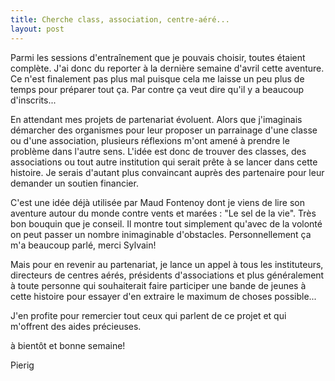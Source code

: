 ```yaml
---
title: Cherche class, association, centre-aéré...
layout: post
---
```


Parmi les sessions d'entraînement que je pouvais choisir, toutes étaient complète. J'ai donc du reporter à la dernière semaine d'avril cette aventure. Ce n'est finalement pas plus mal puisque cela me laisse un peu plus de temps pour préparer tout ça. Par contre ça veut dire qu'il y a beaucoup d'inscrits...

En attendant mes projets de partenariat évoluent. Alors que j'imaginais démarcher des organismes pour leur proposer un parrainage d'une classe ou d'une association, plusieurs réflexions m'ont amené à prendre le problème dans l'autre sens. L'idée est donc de trouver des classes, des associations ou tout autre institution qui serait prête à se lancer dans cette histoire. Je serais d'autant plus convaincant auprès des partenaire pour leur demander un soutien financier.

C'est une idée déjà utilisée par Maud Fontenoy dont je viens de lire son aventure autour du monde contre vents et marées : "Le sel de la vie". Très bon bouquin que je conseil. Il montre tout simplement qu'avec de la volonté on peut passer un nombre inimaginable d'obstacles. Personnellement ça m'a beaucoup parlé, merci Sylvain!

Mais pour en revenir au partenariat, je lance un appel à tous les instituteurs, directeurs de centres aérés, présidents d'associations et plus généralement à toute personne qui souhaiterait faire participer une bande de jeunes à cette histoire pour essayer d'en extraire le maximum de choses possible...

J'en profite pour remercier tout ceux qui parlent de ce projet et qui m'offrent des aides précieuses.

à bientôt et bonne semaine!

Pierig
